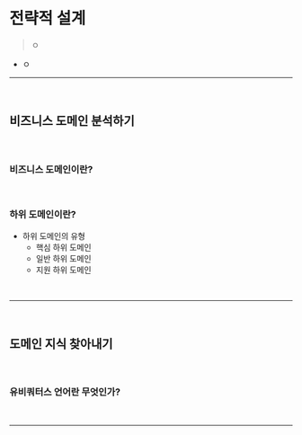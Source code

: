 # 전략적 설계
> ㅇ
* ㅇ

<hr>
<br>

## 비즈니스 도메인 분석하기
#### 

<br>

### 비즈니스 도메인이란?

<br>

### 하위 도메인이란?
* 하위 도메인의 유형
  * 핵심 하위 도메인
  * 일반 하위 도메인 
  * 지원 하위 도메인

<br>
<hr>
<br>

## 도메인 지식 찾아내기
#### 

<br>

### 유비쿼터스 언어란 무엇인가?

<br>
<hr>
<br>
